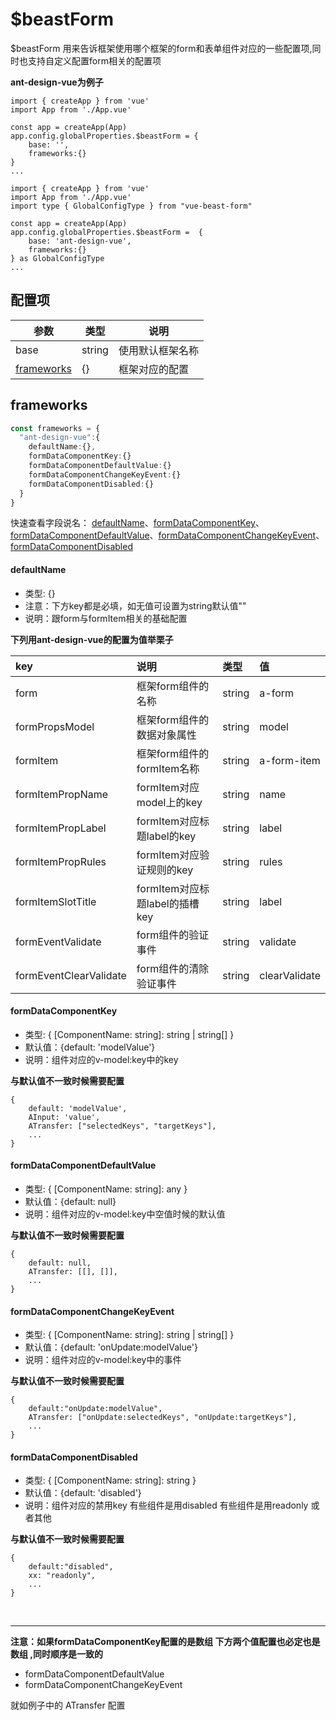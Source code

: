 # $beastForm

$beastForm 用来告诉框架使用哪个框架的form和表单组件对应的一些配置项,同时也支持自定义配置form相关的配置项

**ant-design-vue为例子**

<CodeGroup>
  <CodeGroupItem title="JS" active>

```js{5-7}
import { createApp } from 'vue'
import App from './App.vue'

const app = createApp(App)
app.config.globalProperties.$beastForm = {
    base: '',
    frameworks:{}
}
...
```

  </CodeGroupItem>
  <CodeGroupItem title="TS">

```ts{3,6-8}
import { createApp } from 'vue'
import App from './App.vue'
import type { GlobalConfigType } from "vue-beast-form"

const app = createApp(App)
app.config.globalProperties.$beastForm =  {
    base: 'ant-design-vue',
    frameworks:{}
} as GlobalConfigType
...
```

  </CodeGroupItem>
</CodeGroup>

## 配置项

| 参数                      | 类型   | 说明             |
| ------------------------- | ------ | ---------------- |
| base                      | string | 使用默认框架名称 |
| [frameworks](#frameworks) | {}     | 框架对应的配置   |

## frameworks


```ts
const frameworks = {
  "ant-design-vue":{
    defaultName:{},
    formDataComponentKey:{}
    formDataComponentDefaultValue:{}
    formDataComponentChangeKeyEvent:{}
    formDataComponentDisabled:{}
  }
}
```
快速查看字段说名：
[defaultName](#defaultname)、[formDataComponentKey](#formdatacomponentkey)、[formDataComponentDefaultValue](#formdatacomponentdefaultvalue)、[formDataComponentChangeKeyEvent](#formdatacomponentchangekeyevent)、[formDataComponentDisabled](#formdatacomponentdisabled)


#### defaultName
- 类型: {}
- 注意：下方key都是必填，如无值可设置为string默认值""
- 说明：跟form与formItem相关的基础配置

**下列用ant-design-vue的配置为值举栗子**
  
| key                    | 说明                           | 类型   | 值            |
| :--------------------- | :----------------------------- | :----- | :------------ |
| form                   | 框架form组件的名称             | string | a-form        |
| formPropsModel         | 框架form组件的数据对象属性     | string | model         |
| formItem               | 框架form组件的formItem名称     | string | a-form-item   |
| formItemPropName       | formItem对应model上的key       | string | name          |
| formItemPropLabel      | formItem对应标题label的key     | string | label         |
| formItemPropRules      | formItem对应验证规则的key      | string | rules         |
| formItemSlotTitle      | formItem对应标题label的插槽key | string | label         |
| formEventValidate      | form组件的验证事件             | string | validate      |
| formEventClearValidate | form组件的清除验证事件         | string | clearValidate |

#### formDataComponentKey
- 类型: { [ComponentName: string]: string | string[] }
- 默认值：{default: 'modelValue'}
- 说明：组件对应的v-model:key中的key

**与默认值不一致时候需要配置**

```js{2-4}
{
    default: 'modelValue',
    AInput: 'value',
    ATransfer: ["selectedKeys", "targetKeys"],
    ...
}
```
#### formDataComponentDefaultValue
- 类型: { [ComponentName: string]: any }
- 默认值：{default: null}
- 说明：组件对应的v-model:key中空值时候的默认值

**与默认值不一致时候需要配置**

```js{2-3}
{
    default: null,
    ATransfer: [[], []],
    ...
}
```
#### formDataComponentChangeKeyEvent
- 类型: { [ComponentName: string]: string | string[] }
- 默认值：{default: 'onUpdate:modelValue'}
- 说明：组件对应的v-model:key中的事件

**与默认值不一致时候需要配置**

```js{2-3}
{
    default:"onUpdate:modelValue",
    ATransfer: ["onUpdate:selectedKeys", "onUpdate:targetKeys"],
    ...
}
```

#### formDataComponentDisabled
- 类型: { [ComponentName: string]: string  }
- 默认值：{default: 'disabled'}
- 说明：组件对应的禁用key 有些组件是用disabled 有些组件是用readonly 或者其他

**与默认值不一致时候需要配置**

```js{2-3}
{
    default:"disabled",
    xx: "readonly",
    ...
}
```
<br/>
<hr/>

**注意：如果formDataComponentKey配置的是数组 下方两个值配置也必定也是数组 ,同时顺序是一致的**
- formDataComponentDefaultValue
- formDataComponentChangeKeyEvent

就如例子中的 ATransfer 配置
